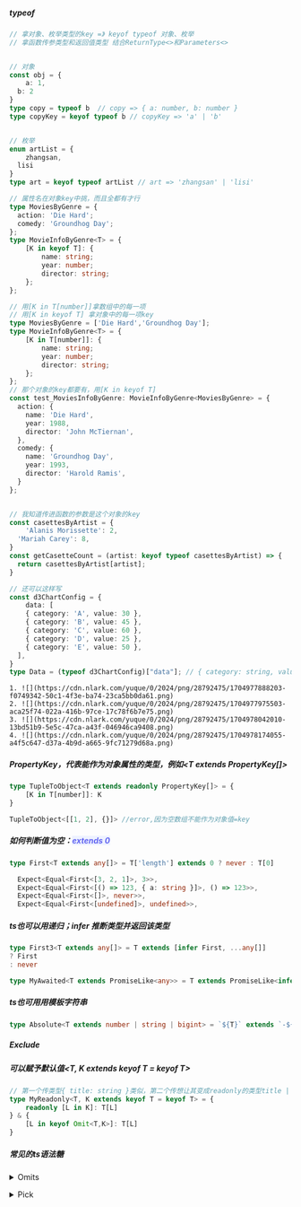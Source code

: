 ##### typeof
```typescript
// 拿对象、枚举类型的key =》 keyof typeof 对象、枚举
// 拿函数传参类型和返回值类型 结合ReturnType<>和Parameters<>


// 对象
const obj = {
	a: 1,
  b: 2
}
type copy = typeof b  // copy => { a: number, b: number }
type copyKey = keyof typeof b // copyKey => 'a' | 'b'


// 枚举
enum artList = {
	zhangsan,
  lisi
}
type art = keyof typeof artList // art => 'zhangsan' | 'lisi'

// 属性名在对象key中挑，而且全都有才行
type MoviesByGenre = {
  action: 'Die Hard';
  comedy: 'Groundhog Day';
};
type MovieInfoByGenre<T> = {
	[K in keyof T]: {
		name: string;
		year: number;
		director: string;
	};
};

// 用[K in T[number]]拿数组中的每一项
// 用[K in keyof T] 拿对象中的每一项key
type MoviesByGenre = ['Die Hard','Groundhog Day'];
type MovieInfoByGenre<T> = {
	[K in T[number]]: {
		name: string;
		year: number;
		director: string;
	};
};
// 那个对象的key都要有，用[K in keyof T]
const test_MoviesInfoByGenre: MovieInfoByGenre<MoviesByGenre> = {
  action: {
    name: 'Die Hard',
    year: 1988,
    director: 'John McTiernan',
  },
  comedy: {
    name: 'Groundhog Day',
    year: 1993,
    director: 'Harold Ramis',
  }
};


// 我知道传进函数的参数是这个对象的key
const casettesByArtist = {
	'Alanis Morissette': 2,
  'Mariah Carey': 8,
}
const getCasetteCount = (artist: keyof typeof casettesByArtist) => {
  return casettesByArtist[artist];
}

// 还可以这样写
const d3ChartConfig = {
	data: [
    { category: 'A', value: 30 },
    { category: 'B', value: 45 },
    { category: 'C', value: 60 },
    { category: 'D', value: 25 },
    { category: 'E', value: 50 },
  ],
}
type Data = (typeof d3ChartConfig)["data"]; // { category: string, value: number }[]

```

    1. ![](https://cdn.nlark.com/yuque/0/2024/png/28792475/1704977888203-f0749342-50c1-4f3e-ba74-23ca5bb0da61.png)
    2. ![](https://cdn.nlark.com/yuque/0/2024/png/28792475/1704977975503-aca25f74-022a-416b-97ce-17c78f6b7e75.png)
    3. ![](https://cdn.nlark.com/yuque/0/2024/png/28792475/1704978042010-13bd51b9-5e5c-47ca-a43f-046946ca9408.png)
    4. ![](https://cdn.nlark.com/yuque/0/2024/png/28792475/1704978174055-a4f5c647-d37a-4b9d-a665-9fc71279d68a.png)

##### PropertyKey，代表能作为对象属性的类型，例如<T extends PropertyKey[]>
```typescript
type TupleToObject<T extends readonly PropertyKey[]> = {
	[K in T[number]]: K
}

TupleToObject<[[1, 2], {}]> //error,因为空数组不能作为对象值=key
```



##### 如何判断值为空：**<font style="color:rgb(99, 102, 241);background-color:rgb(238, 242, 255);">extends 0</font>**
```typescript
type First<T extends any[]> = T['length'] extends 0 ? never : T[0]

  Expect<Equal<First<[3, 2, 1]>, 3>>,
  Expect<Equal<First<[() => 123, { a: string }]>, () => 123>>,
  Expect<Equal<First<[]>, never>>,
  Expect<Equal<First<[undefined]>, undefined>>,
```

##### ts也可以用递归；infer 推断类型并返回该类型
```typescript
type First3<T extends any[]> = T extends [infer First, ...any[]]
? First
: never
```

```typescript
type MyAwaited<T extends PromiseLike<any>> = T extends PromiseLike<infer U> ? (U extends PromiseLike<any> ? MyAwaited<U> : U) : never 
```

##### ts也可用用模板字符串
```typescript
type Absolute<T extends number | string | bigint> = `${T}` extends `-${infer N}` ? N : `${T}`
```

##### Exclude
##### 可以赋予默认值<T, K extends keyof T = keyof T>
```typescript
// 第一个传类型{ title: string }类似，第二个传想让其变成readonly的类型title | msg,不传全变
type MyReadonly<T, K extends keyof T = keyof T> = {
	readonly [L in K]: T[L]
} & {
	[L in keyof Omit<T,K>]: T[L]
}
```



##### 常见的ts语法糖
<details class="lake-collapse"><summary id="uc261baa0"><span class="ne-text">Omits</span></summary><pre data-language="typescript" id="fgLTe" class="ne-codeblock language-typescript"><code>interface User {
    id: number;
    name: string;
    age: number;
    email: string;
}

// 现在我们想创建一个省略 'id' 和 'email' 属性的新类型
type NewUser = Omit&lt;User, 'id' | 'email'&gt;;

// NewUser 将是 { name: string; age: number; }</code></pre></details>
<details class="lake-collapse"><summary id="u8eca8be7"><span class="ne-text">Pick</span></summary><pre data-language="typescript" id="TXZqO" class="ne-codeblock language-typescript"><code>interface User {
    id: number;
    name: string;
    age: number;
    email: string;
}

// 现在我们想从 User 接口中选择 'name' 和 'age' 属性创建一个新类型
type UserInfo = Pick&lt;User, 'name' | 'age'&gt;;

// UserInfo 将是 { name: string; age: number; }</code></pre></details>


